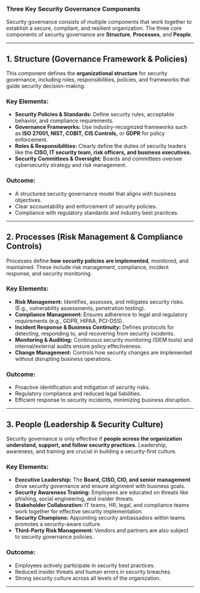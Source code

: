 ### **Three Key Security Governance Components**  

Security governance consists of multiple components that work together to establish a secure, compliant, and resilient organization. The three core components of security governance are **Structure**, **Processes**, and **People**.  

---

## **1. Structure (Governance Framework & Policies)**  
This component defines the **organizational structure** for security governance, including roles, responsibilities, policies, and frameworks that guide security decision-making.  

### **Key Elements:**  
- **Security Policies & Standards:** Define security rules, acceptable behavior, and compliance requirements.  
- **Governance Frameworks:** Use industry-recognized frameworks such as **ISO 27001, NIST, COBIT, CIS Controls,** or **GDPR** for policy enforcement.  
- **Roles & Responsibilities:** Clearly define the duties of security leaders like the **CISO, IT security team, risk officers, and business executives.**  
- **Security Committees & Oversight:** Boards and committees oversee cybersecurity strategy and risk management.  

### **Outcome:**  
- A structured security governance model that aligns with business objectives.  
- Clear accountability and enforcement of security policies.  
- Compliance with regulatory standards and industry best practices.  

---

## **2. Processes (Risk Management & Compliance Controls)**  
Processes define **how security policies are implemented**, monitored, and maintained. These include risk management, compliance, incident response, and security monitoring.  

### **Key Elements:**  
- **Risk Management:** Identifies, assesses, and mitigates security risks. (E.g., vulnerability assessments, penetration testing).  
- **Compliance Management:** Ensures adherence to legal and regulatory requirements (e.g., GDPR, HIPAA, PCI-DSS).  
- **Incident Response & Business Continuity:** Defines protocols for detecting, responding to, and recovering from security incidents.  
- **Monitoring & Auditing:** Continuous security monitoring (SIEM tools) and internal/external audits ensure policy effectiveness.  
- **Change Management:** Controls how security changes are implemented without disrupting business operations.  

### **Outcome:**  
- Proactive identification and mitigation of security risks.  
- Regulatory compliance and reduced legal liabilities.  
- Efficient response to security incidents, minimizing business disruption.  

---

## **3. People (Leadership & Security Culture)**  
Security governance is only effective if **people across the organization understand, support, and follow security practices.** Leadership, awareness, and training are crucial in building a security-first culture.  

### **Key Elements:**  
- **Executive Leadership:** The **Board, CISO, CIO, and senior management** drive security governance and ensure alignment with business goals.  
- **Security Awareness Training:** Employees are educated on threats like phishing, social engineering, and insider threats.  
- **Stakeholder Collaboration:** IT teams, HR, legal, and compliance teams work together for effective security implementation.  
- **Security Champions:** Appointing security ambassadors within teams promotes a security-aware culture.  
- **Third-Party Risk Management:** Vendors and partners are also subject to security governance policies.  

### **Outcome:**  
- Employees actively participate in security best practices.  
- Reduced insider threats and human errors in security breaches.  
- Strong security culture across all levels of the organization.  

---

 
